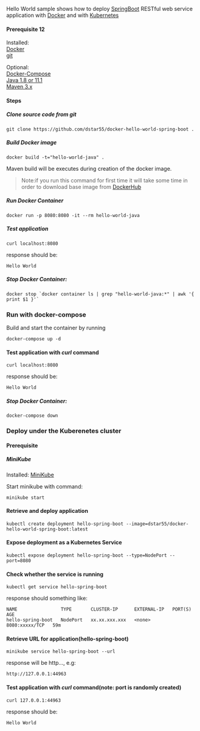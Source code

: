 Hello World sample shows how to deploy [SpringBoot](http://projects.spring.io/spring-boot/) RESTful web service application with [Docker](https://www.docker.com/) and with [Kubernetes](https://kubernetes.io/)

#### Prerequisite 12

Installed:   
[Docker](https://www.docker.com/)   
[git](https://www.digitalocean.com/community/tutorials/how-to-contribute-to-open-source-getting-started-with-git)   

Optional:   
[Docker-Compose](https://docs.docker.com/compose/install/)   
[Java 1.8 or 11.1](https://www.oracle.com/technetwork/java/javase/overview/index.html)   
[Maven 3.x](https://maven.apache.org/install.html)


#### Steps

##### Clone source code from git
```
git clone https://github.com/dstar55/docker-hello-world-spring-boot .
```

##### Build Docker image
```
docker build -t="hello-world-java" .
```
Maven build will be executes during creation of the docker image.

>Note:if you run this command for first time it will take some time in order to download base image from [DockerHub](https://hub.docker.com/)

##### Run Docker Container
```
docker run -p 8080:8080 -it --rm hello-world-java
```

##### Test application

```
curl localhost:8080
```

response should be:
```
Hello World
```

#####  Stop Docker Container:
```
docker stop `docker container ls | grep "hello-world-java:*" | awk '{ print $1 }'`
```

### Run with docker-compose 

Build and start the container by running 

```
docker-compose up -d 
```

#### Test application with ***curl*** command

```
curl localhost:8080
```

response should be:
```
Hello World
```

##### Stop Docker Container:
```
docker-compose down
```

### Deploy under the Kuberenetes cluster

#### Prerequisite

##### MiniKube

Installed:
[MiniKube](https://www.digitalocean.com/community/tutorials/how-to-use-minikube-for-local-kubernetes-development-and-testing)

Start minikube with command:
```
minikube start
```


#### Retrieve and deploy application

```
kubectl create deployment hello-spring-boot --image=dstar55/docker-hello-world-spring-boot:latest
```

#### Expose deployment as a Kubernetes Service
```
kubectl expose deployment hello-spring-boot --type=NodePort --port=8080
```

#### Check whether the service is running
```
kubectl get service hello-spring-boot
```

response should something like:
```
NAME                TYPE       CLUSTER-IP      EXTERNAL-IP   PORT(S)          AGE
hello-spring-boot   NodePort   xx.xx.xxx.xxx   <none>        8080:xxxxx/TCP   59m
```

#### Retrieve URL for application(hello-spring-boot)
```
minikube service hello-spring-boot --url
```

response will be http..., e.g:
```
http://127.0.0.1:44963
```

#### Test application with ***curl*** command(note: port is randomly created)

```
curl 127.0.0.1:44963
```

response should be:
```
Hello World
```
